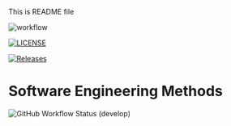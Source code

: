 This is README file

![workflow](https://github.com/ayekhitbo4066/LAB1/actions/workflows/main.yml/badge.svg)

[![LICENSE](https://img.shields.io/github/license/ayekhitbo4066/sem.svg?style=flat-square)](https://github.com/ayekhitbo4066/sem/blob/master/LICENSE)

[![Releases](https://img.shields.io/github/release/ayekhitbo4066/sem/all.svg?style=flat-square)](https://github.com/ayekhitbo4066/sem/releases)

# Software Engineering Methods
![GitHub Workflow Status (develop)](https://img.shields.io/github/workflow/status/ayekhitbo4066/LAB1/main.yml/develop?style=flat-square)